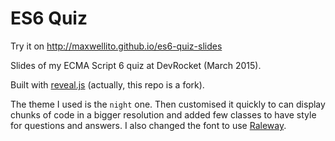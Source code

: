 # ES6 Quiz

Try it on http://maxwellito.github.io/es6-quiz-slides

Slides of my ECMA Script 6 quiz at DevRocket (March 2015).

Built with [reveal.js](https://github.com/hakimel/reveal.js/) (actually, this repo is a fork).

The theme I used is the `night` one. Then customised it quickly to can display chunks of code in a bigger resolution and added few classes to have style for questions and answers. I also changed the font to use [Raleway](https://www.google.com/fonts/specimen/Raleway).

